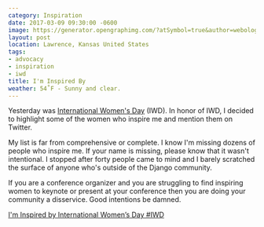 ```yaml
---
category: Inspiration
date: 2017-03-09 09:30:00 -0600
image: https://generator.opengraphimg.com/?atSymbol=true&author=webology&authorSize=text-2xl&style=modern&tags=advocacy%2Cinspiration%2Ciwd&title=I%27m+Inspired+By
layout: post
location: Lawrence, Kansas United States
tags:
- advocacy
- inspiration
- iwd
title: I'm Inspired By
weather: 54˚F - Sunny and clear.
---
```


Yesterday was [International Women's Day](https://en.wikipedia.org/wiki/International_Women's_Day) (IWD). In honor of IWD, I decided to highlight some of the women who inspire me and mention them on Twitter.

My list is far from comprehensive or complete. I know I'm missing dozens of people who inspire me. If your name is missing, please know that it wasn't intentional. I stopped after forty people came to mind and I barely scratched the surface of anyone who's outside of the Django community.

If you are a conference organizer and you are struggling to find inspiring women to keynote or present at your conference then you are doing your community a disservice. Good intentions be damned.

<a class="twitter-moment" href="https://twitter.com/i/moments/839613911754244097">I&#39;m Inspired by International Women’s Day #IWD</a> <script async src="//platform.twitter.com/widgets.js" charset="utf-8"></script>

